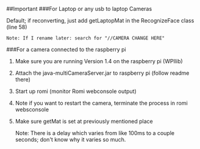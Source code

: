 ##Important
###For Laptop or any usb to laptop Cameras

Default; if reconverting, just add getLaptopMat in the RecognizeFace class (line 58)

    Note: If I rename later: search for "//CAMERA CHANGE HERE" 
    
###For a camera connected to the raspberry pi
1. Make sure you are running Version 1.4 on the raspberry pi (WPIlib)
2. Attach the java-multiCameraServer.jar to raspberry pi (follow readme there)
3. Start up romi (monitor Romi webconsole output)
4. Note if you want to restart the camera, terminate the process in romi websconsole
5. Make sure getMat is set at previously  mentioned place

    Note: There is a delay which varies from like 100ms to a couple seconds; don't know why it varies so much.

